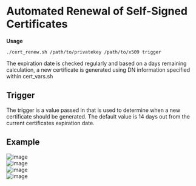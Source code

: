 # Automated Renewal of Self-Signed Certificates  
**Usage**  
```
./cert_renew.sh /path/to/privatekey /path/to/x509 trigger
```  
The expiration date is checked regularly and based on a days remaining calculation, a new certificate is generated using DN information specified within cert_vars.sh  

## Trigger
The trigger is a value passed in that is used to determine when a new certificate should be generated. The default value is 14 days out from the current certificates expiration date.  

## Example ##
![image](https://drive.google.com/file/d/1Ggvt7fKkqdCBpgg1TT0aNLywnwOGsOFU/view?usp=sharing)  
![image](https://drive.google.com/file/d/1sFNdpew11x2NvhER9b328CDbpSQDT2sJ/view?usp=sharing)  
![image](https://drive.google.com/file/d/1KK0aqhWrsAzmw-a3FQpbU695pwWZCYcF/view?usp=sharing)  
![image](https://drive.google.com/file/d/13uFVKGWGQbCr5mhM0BLJHA2dvZwVHYL9/view?usp=sharing)  
